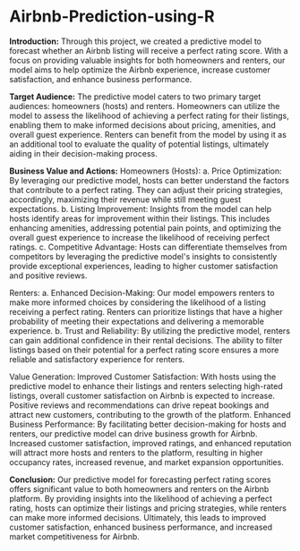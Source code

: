 # Airbnb-Prediction-using-R
**Introduction:**
Through this project, we created a predictive model to forecast whether an Airbnb listing will receive a perfect rating score. With a focus on providing valuable insights for both homeowners and renters, our model aims to help optimize the Airbnb experience, increase customer
satisfaction, and enhance business performance.

**Target Audience:**
The predictive model caters to two primary target audiences: homeowners (hosts) and renters.
Homeowners can utilize the model to assess the likelihood of achieving a perfect rating for their listings,
enabling them to make informed decisions about pricing, amenities, and overall guest experience. Renters
can benefit from the model by using it as an additional tool to evaluate the quality of potential listings,
ultimately aiding in their decision-making process.

**Business Value and Actions:**
Homeowners (Hosts):
a. Price Optimization: By leveraging our predictive model, hosts can better understand the factors that
contribute to a perfect rating. They can adjust their pricing strategies, accordingly, maximizing their revenue
while still meeting guest expectations. 
b. Listing Improvement: Insights from the model can help hosts identify areas for improvement within their
listings. This includes enhancing amenities, addressing potential pain points, and optimizing the overall
guest experience to increase the likelihood of receiving perfect ratings. 
c. Competitive Advantage: Hosts can differentiate themselves from competitors by leveraging the predictive
model's insights to consistently provide exceptional experiences, leading to higher customer satisfaction
and positive reviews.

Renters:
a. Enhanced Decision-Making: Our model empowers renters to make more informed choices by
considering the likelihood of a listing receiving a perfect rating. Renters can prioritize listings that have a
higher probability of meeting their expectations and delivering a memorable experience. 
b. Trust and Reliability: By utilizing the predictive model, renters can gain additional confidence in their
rental decisions. The ability to filter listings based on their potential for a perfect rating score ensures a
more reliable and satisfactory experience for renters.

Value Generation: 
Improved Customer Satisfaction: With hosts using the predictive model to enhance their listings and renters
selecting high-rated listings, overall customer satisfaction on Airbnb is expected to increase. Positive
reviews and recommendations can drive repeat bookings and attract new customers, contributing to the
growth of the platform.
Enhanced Business Performance: By facilitating better decision-making for hosts and renters, our
predictive model can drive business growth for Airbnb. Increased customer satisfaction, improved ratings,
and enhanced reputation will attract more hosts and renters to the platform, resulting in higher occupancy
rates, increased revenue, and market expansion opportunities.

**Conclusion:**
Our predictive model for forecasting perfect rating scores offers significant value to both homeowners and
renters on the Airbnb platform. By providing insights into the likelihood of achieving a perfect rating, hosts
can optimize their listings and pricing strategies, while renters can make more informed decisions.
Ultimately, this leads to improved customer satisfaction, enhanced business performance, and increased
market competitiveness for Airbnb.
